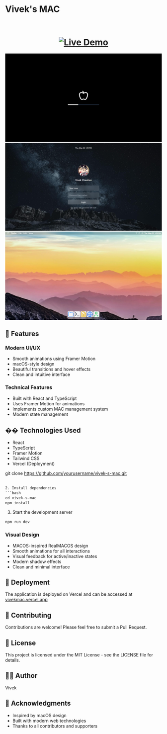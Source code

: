 # Vivek's MAC

<h1 align="center">
  <br>
  <a href="https://vivekmac.vercel.app/" target="_blank" rel="noopener noreferrer">
    <img src="https://img.shields.io/badge/Live_Demo-FF5722?style=for-the-badge&logo=vercel&logoColor=white" alt="Live Demo">
  </a>
</h1>

<p align="center"> 
    <img src="./public/operating.png">
    <img src="./public/lock.png">
    <img src="./public/home.png">
</p>

## 🚀 Features

### Modern UI/UX
- Smooth animations using Framer Motion
- macOS-style design
- Beautiful transitions and hover effects
- Clean and intuitive interface

### Technical Features
- Built with React and TypeScript
- Uses Framer Motion for animations
- Implements custom MAC management system
- Modern state management

## ��️ Technologies Used

- React
- TypeScript
- Framer Motion
- Tailwind CSS
- Vercel (Deployment)






git clone https://github.com/yourusername/vivek-s-mac.git
```

2. Install dependencies
```bash
cd vivek-s-mac
npm install
```

3. Start the development server
```bash
npm run dev
```

### Visual Design
- MACOS-inspired RealMACOS design
- Smooth animations for all interactions
- Visual feedback for active/inactive states
- Modern shadow effects
- Clean and minimal interface


## 🚀 Deployment
The application is deployed on Vercel and can be accessed at [vivekmac.vercel.app](https://vivekmac.vercel.app/)

## 🤝 Contributing
Contributions are welcome! Please feel free to submit a Pull Request.

## 📝 License
This project is licensed under the MIT License - see the LICENSE file for details.

## 👨‍💻 Author
Vivek

## 🙏 Acknowledgments
- Inspired by macOS design
- Built with modern web technologies
- Thanks to all contributors and supporters
